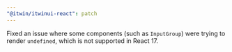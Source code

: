 ```yaml
---
"@itwin/itwinui-react": patch
---
```


Fixed an issue where some components (such as `InputGroup`) were trying to render `undefined`, which is not supported in React 17.
